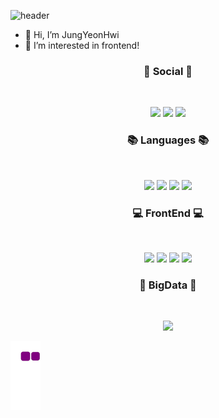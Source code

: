 ![header](https://capsule-render.vercel.app/api?type=waving&color=auto&height=200&section=header&text=YeonHwi%20grass%20world&fontSize=30)

- 👋 Hi, I’m JungYeonHwi
- 👀 I’m interested in frontend!

<h3 align="center"><b>💌 Social 💌 </b></h3>
</br>
<p align="center">
<a href="https://blog.naver.com/wjddusgnl676" target="_blank"><img src="https://img.shields.io/badge/blog-03C75A?style=flat-square&logo=Blogger&logoColor=white"/></a>
<a href="https://hits.seeyoufarm.com"><img src="https://hits.seeyoufarm.com/api/count/incr/badge.svg?url=https%3A%2F%2Fgithub.com%2FJungYeonHwi&count_bg=%2379C83D&title_bg=%23555555&icon=&icon_color=%23E7E7E7&title=hits&edge_flat=false"/></a>
<a href="mailto:wjddusgnl676@naver.com" target="_blank"><img src="https://img.shields.io/badge/email-03C75A?style=flat-square&logo=Naver&logoColor=white"/></a>
</p>

<h3 align="center"><b>📚 Languages 📚</b></h3>
</br>
<p align="center">
<img src="https://img.shields.io/badge/JAVA-007396?style=for-the-badge&logo=java&logoColor=white" />
<img src="https://img.shields.io/badge/python-3670A0?style=for-the-badge&logo=python&logoColor=white"/>
<img src="https://img.shields.io/badge/c++-%2300599C.svg?style=for-the-badge&logo=c%2B%2B&logoColor=white"/>
<img src="https://img.shields.io/badge/c%23-%23239120.svg?style=for-the-badge&logo=c-sharp&logoColor=white"/>
</p>

<h3 align="center"><b>💻 FrontEnd 💻</b></h3>
</br>
<p align="center">
<img src="https://img.shields.io/badge/javascript-F7DF1E?style=for-the-badge&logo=javascript&logoColor=white">
<img src="https://img.shields.io/badge/react-61DAFB?style=for-the-badge&logo=react&logoColor=white">
<img src="https://img.shields.io/badge/styledComponents-DB7093?style=for-the-badge&logo=styled-components&logoColor=white">
<img src="https://img.shields.io/badge/Vue.js-4FC08D?style=for-the-badge&logo=Vue.js&logoColor=white">
</p>


<h3 align="center"><b>📶 BigData 📶</b></h3>
</br>
<p align="center">
<img src="https://img.shields.io/badge/Jupyter-F37626?style=for-the-badge&logo=Jupyter&logoColor=white">
</p>

![snake gif](https://github.com/JungYeonHwi/JungYeonHwi/blob/output/github-contribution-grid-snake.gif)
